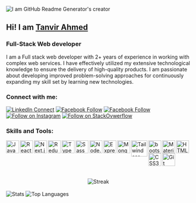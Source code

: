 ![I am GitHub Readme Generator's creator](https://i.ibb.co/3TGV0QJ/Navy-Blue-Geometric-Technology-Linked-In-Banner-4.png)

## Hi! I am [Tanvir Ahmed][website]
### Full-Stack Web developer

I am a Full stack web developer with 2+ years of experience in working with complex web services. I have effectively
utilized my extensive technological knowledge to ensure the delivery of high-quality products. I am passionate about
developing improved problem-solving approaches for continuously expanding my skill set by learning new technologies.

### Connect with me:
[![LinkedIn Connect](https://img.shields.io/badge/%20-Connect-black?color=14171A&labelColor=212121&logo=linkedin&logoColor=ffffff)](https://www.linkedin.com/in/tanvir2022/)
[![Facebook Follow](https://img.shields.io/badge/%20-Follow-black?color=14171A&labelColor=1976d2&logo=facebook&logoColor=ffffff)](https://web.facebook.com/profile.php?id=100077318226990)
[![Facebook Follow](https://img.shields.io/badge/%20-Follow-black?color=14171A&labelColor=1976d2&logo=twitter&logoColor=ffffff)](https://twitter.com/md_tanvir3)
[![Follow on Instagram](https://img.shields.io/badge/%20-Follow-black?color=14171A&labelColor=833AB4&logo=instagram&logoColor=ffffff)](https://www.instagram.com/md_tanvir2002/)
[![Follow on StackOvwerflow](https://img.shields.io/badge/%20-Follow-black?color=14171A&labelColor=F48024&logo=stackoverflow&logoColor=ffffff)](https://stackoverflow.com/users/19963768)
<br />

### Skills and Tools:

<img align="left" alt="JavaScript" width="35px" src="https://i.ibb.co/XLLvh3f/js.png" />
<img align="left" alt="React" width="35px" src="https://i.ibb.co/jD7j5Gv/react.png" />
<img align="left" alt="Next.js" width="35px" src="https://pawelrybka.com/next.png" />
<img align="left" alt="Redux" width="35px" src="https://i.ibb.co/bby50xs/redux.png" />
<img align="left" alt="TypeScript" width="35px" src="https://w7.pngwing.com/pngs/915/519/png-transparent-typescript-hd-logo-thumbnail.png" />
<img align="left" alt="Sass" width="35px" src="https://i.ibb.co/v3Sy8YW/scss.png" />
<img align="left" alt="Node.js" width="35px" src="https://i.ibb.co/GF9MYQn/node.png" />

<img align="left" alt="Express.js" width="35px" src="https://i.ibb.co/nrbPzJp/express.png" />

<img align="left" alt="MongoDB" width="35px" src="https://i.ibb.co/f4pzGjH/mongodb.png" />
<img align="left" alt="Tailwind css" width="44px" src="https://images.crunchbase.com/image/upload/c_lpad,h_170,w_170,f_auto,b_white,q_auto:eco,dpr_1/y9jbquchakdius6cs8ws" />
<img align="left" alt="bootstrap" width="35px" src="https://i.ibb.co/p4ynHSD/bootstrap.png" />
<img align="left" alt="Material-ui" width="35px" src="https://i.ibb.co/HThxRY8/material-ui.png" />

<img align="left" alt="HTML5" width="35px" src="https://i.ibb.co/VSmHRkv/html.png" />

<img align="left" alt="CSS3" width="35px" src="https://i.ibb.co/g7xQSGY/css3.png" />


<img align="start" alt="Git" width="35px" src="https://i.ibb.co/7zs2TGW/git.png" />

</br>
</br>
</br>



<div align="center">
  <img src="https://github-readme-streak-stats.herokuapp.com/?user=developertanvir2019&theme=blue-green&hide_border=true" alt="Streak">
</div>
</br>
<div>
<img src="https://github-readme-stats.vercel.app/api?username=developertanvir2019&theme=blue-green&show_icons=true&hide_border=false&count_private=true" alt="Stats">
<img src="https://github-readme-stats.vercel.app/api/top-langs/?username=developertanvir2019&theme=blue-green&show_icons=true&hide_border=true&layout=compact" alt="Top Languages">
</div>




[website]: http://tanvircode.web.app/ 
